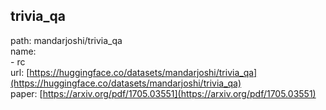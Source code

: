## trivia_qa
path: mandarjoshi/trivia_qa  
name:  
    - rc  
url: [https://huggingface.co/datasets/mandarjoshi/trivia_qa](https://huggingface.co/datasets/mandarjoshi/trivia_qa)  
paper: [https://arxiv.org/pdf/1705.03551](https://arxiv.org/pdf/1705.03551)  
